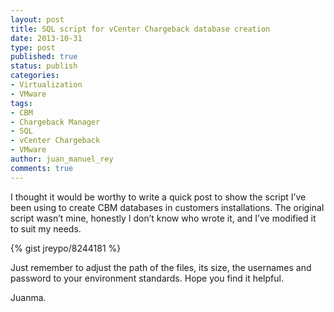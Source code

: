 ```yaml
---
layout: post
title: SQL script for vCenter Chargeback database creation
date: 2013-10-31
type: post
published: true
status: publish
categories:
- Virtualization
- VMware
tags:
- CBM
- Chargeback Manager
- SQL
- vCenter Chargeback
- VMware
author: juan_manuel_rey
comments: true
---
```


I thought it would be worthy to write a quick post to show the script I’ve been using to create CBM databases in customers installations. The original script wasn’t mine, honestly I don’t know who wrote it, and I’ve modified it to suit my needs.

{% gist jreypo/8244181 %}

Just remember to adjust the path of the files, its size, the usernames and password to your environment standards. Hope you find it helpful.

Juanma.
